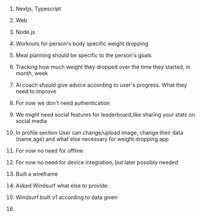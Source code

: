 1. Nextjs, Typescript
2. Web
3. Node.js
4. Workouts for person's body specific weight dropping
5. Meal planning should be specific to the person's goals
6. Tracking how much weight they dropped over the time they started, in month, week
7. AI coach should give advice according to user's progress. What they need to improve
8. For now we don't need authentication
9. We might need social features for leaderboard,like sharing your stats on social media
10. In profile section User can change/upload image, change their data (name,age) and what else necessary for weight dropping app
11. For now no need for offline
12. For now no need for device integration, but later possibly needed



1. Built a wireframe
2. Asked Windsurf what else to provide:
3. Windsurf built v1 according to data given
4.
